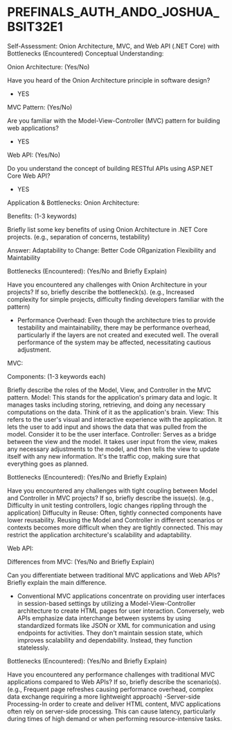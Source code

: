 # PREFINALS_AUTH_ANDO_JOSHUA_BSIT32E1

Self-Assessment: Onion Architecture, MVC, and Web API (.NET Core) with Bottlenecks (Encountered)
Conceptual Understanding:
 
Onion Architecture: (Yes/No)
 
Have you heard of the Onion Architecture principle in software design?
 - YES
 
 
MVC Pattern: (Yes/No) 
 
Are you familiar with the Model-View-Controller (MVC) pattern for building web applications?
 - YES
 
 
Web API: (Yes/No) 
 
Do you understand the concept of building RESTful APIs using ASP.NET Core Web API?
 
 - YES
 

Application & Bottlenecks:
Onion Architecture:
 
 
Benefits: (1-3 keywords)
 
 
Briefly list some key benefits of using Onion Architecture in .NET Core projects. (e.g., separation of concerns, testability)

Answer:
Adaptability to Change: 
Better Code ORganization
Flexibility and Maintability
 
 
Bottlenecks (Encountered): (Yes/No and Briefly Explain)
 
 
Have you encountered any challenges with Onion Architecture in your projects? If so, briefly describe the bottleneck(s). (e.g., Increased complexity for simple projects, difficulty finding developers familiar with the pattern)
 - Performance Overhead: Even though the architecture tries to provide testability and maintainability, there may be performance overhead, particularly if the layers are not created and executed well. The overall performance of the system may be affected, necessitating cautious adjustment.


 
 

MVC:
 
 
Components: (1-3 keywords each)
 
 
Briefly describe the roles of the Model, View, and Controller in the MVC pattern.
Model: This stands for the application's primary data and logic. It manages tasks including storing, retrieving, and doing any necessary computations on the data. Think of it as the application's brain.
View: This refers to the user's visual and interactive experience with the application. It lets the user to add input and shows the data that was pulled from the model. Consider it to be the user interface.
Controller: Serves as a bridge between the view and the model. It takes user input from the view, makes any necessary adjustments to the model, and then tells the view to update itself with any new information. It's the traffic cop, making sure that everything goes as planned.

 
 
 
Bottlenecks (Encountered): (Yes/No and Briefly Explain)
 
 
Have you encountered any challenges with tight coupling between Model and Controller in MVC projects? If so, briefly describe the issue(s). (e.g., Difficulty in unit testing controllers, logic changes rippling through the application)
Diffuculty in Reuse: Often, tightly connected components have lower reusability. Reusing the Model and Controller in different scenarios or contexts becomes more difficult when they are tightly connected. This may restrict the application architecture's scalability and adaptability.
 
 
 

Web API:
 
 
Differences from MVC: (Yes/No and Briefly Explain)
 
 
Can you differentiate between traditional MVC applications and Web APIs? Briefly explain the main difference.
- Conventional MVC applications concentrate on providing user interfaces in session-based settings by utilizing a Model-View-Controller architecture to create HTML pages for user interaction. Conversely, web APIs emphasize data interchange between systems by using standardized formats like JSON or XML for communication and using endpoints for activities. They don't maintain session state, which improves scalability and dependability. Instead, they function statelessly.

 
 
 
 
Bottlenecks (Encountered): (Yes/No and Briefly Explain)
 
 
Have you encountered any performance challenges with traditional MVC applications compared to Web APIs? If so, briefly describe the scenario(s). (e.g., Frequent page refreshes causing performance overhead, complex data exchange requiring a more lightweight approach)
-Server-side Processing-In order to create and deliver HTML content, MVC applications often rely on server-side processing. This can cause latency, particularly during times of high demand or when performing resource-intensive tasks.

 
 
 
